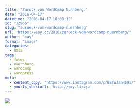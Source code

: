 ```yaml
---
title: "Zurück vom WordCamp Nürnberg."
date: "2016-04-17"
datetime: "2016-04-17 18:00:19"
id: "32966"
slug: "zurueck-vom-wordcamp-nuernberg"
url: "https://eay.cc/2016/zurueck-vom-wordcamp-nuernberg/"
author: "eay"
format: "image"
categories:
  - 0815
tags:
  - fotos
  - nuernberg
  - wordcamp
  - wordpress
meta:
  - content_copy: "https://www.instagram.com/p/BETwJanHS9i/"
  - yourls_shorturl: "http://eay.li/2yp"
---
```


![](https://eay.cc/uploads/2016/wordcamp-nuernberg.jpg)
